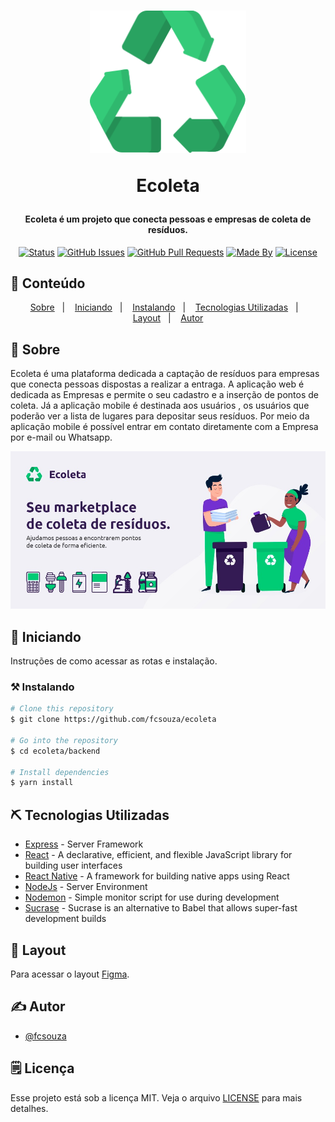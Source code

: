 <h1 align="center">
    <img alt="NextLevelWeek" title="#NextLevelWeek" src=".github/logo.svg" width="250px" />
    <p>Ecoleta</p>
</h1>

<h4 align="center"> 
	Ecoleta é um projeto que conecta pessoas e empresas de coleta de resíduos.
</h4>

<div align="center">

[![Status](https://img.shields.io/badge/status-active-success.svg)]()
[![GitHub Issues](https://img.shields.io/github/languages/count/fcsouza/ecoleta)]()
[![GitHub Pull Requests](https://img.shields.io/github/last-commit/fcsouza/ecoleta)]()
[![Made By](https://img.shields.io/badge/Made%20By-Fabricio%20Cavalcante-brightgreen)]()
[![License](https://img.shields.io/badge/license-MIT-blue.svg)](/LICENSE)

</div>

## 📝 Conteúdo
<p align="center">
<a href="#about">Sobre</a>&nbsp;&nbsp;&nbsp;|&nbsp;&nbsp;&nbsp;
<a href="#getting_started">Iniciando</a>&nbsp;&nbsp;&nbsp;|&nbsp;&nbsp;&nbsp;
<a href="#installing">Instalando</a>&nbsp;&nbsp;&nbsp;|&nbsp;&nbsp;&nbsp;
<a href="#built_using">Tecnologias Utilizadas</a>&nbsp;&nbsp;&nbsp;|&nbsp;&nbsp;&nbsp;
<a href="#layout">Layout</a>&nbsp;&nbsp;&nbsp;|&nbsp;&nbsp;&nbsp;
<a href="#authors">Autor</a>
</p>


## 🧐 Sobre <a name = "about"></a>

Ecoleta é uma plataforma dedicada a captação de resíduos para empresas que conecta pessoas dispostas a realizar a entraga. A aplicação web é dedicada as Empresas e permite o seu cadastro e a inserção de pontos de coleta. Já a aplicação mobile é destinada aos usuários , os usuários que poderão ver a lista de lugares para depositar seus resíduos. Por meio da aplicação mobile é possível entrar em contato diretamente com a Empresa por e-mail ou Whatsapp.


<p align="center">
  <a href="" rel="noopener">
 <img width=650px src=".github\ecoleta.jpeg" alt="Preview logo"></a>
</p>


## 🏁 Iniciando <a name = "getting_started"></a>
Instruções de como acessar as rotas e instalação.


### ⚒ Instalando <a name = "installing"></a>
```bash
# Clone this repository
$ git clone https://github.com/fcsouza/ecoleta

# Go into the repository
$ cd ecoleta/backend

# Install dependencies
$ yarn install
```

## ⛏️ Tecnologias Utilizadas <a name = "built_using"></a>

- [Express](https://expressjs.com/) - Server Framework
- [React](https://pt-br.reactjs.org/) - A declarative, efficient, and flexible JavaScript library for building user interfaces
- [React Native](https://reactnative.dev/) - A framework for building native apps using React
- [NodeJs](https://nodejs.org/en/) - Server Environment
- [Nodemon](https://www.npmjs.com/package/nodemon) - Simple monitor script for use during development
- [Sucrase](https://www.npmjs.com/package/sucrase) - Sucrase is an alternative to Babel that allows super-fast development builds

## 🔖 Layout <a name = "layout"></a>
Para acessar o layout [Figma](https://www.figma.com/file/1SxgOMojOB2zYT0Mdk28lB/).

## ✍️ Autor <a name = "authors"></a>

- [@fcsouza](https://github.com/fcsouza)

## 🗒 Licença

Esse projeto está sob a licença MIT. Veja o arquivo [LICENSE](LICENSE.md) para mais detalhes.
